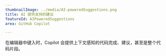 ```yaml
---
thumbnailImage: ../media/AI-poweredSuggestions.png
title: AI 提供支持的建议
featureId: AIPoweredSuggestions
area: GitHub Copilot

---
```



在编辑器中键入时，Copilot 会提供上下文感知的代码完成、建议，甚至是整个代码片段。

